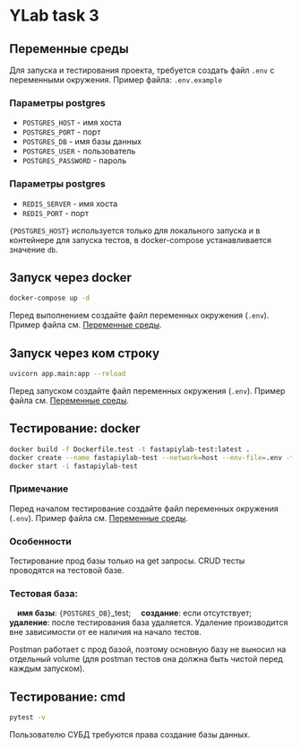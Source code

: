 # YLab task 3

## Переменные среды
Для запуска и тестирования проекта, требуется создать файл `.env` с переменными окружения.
Пример файла: `.env.example`
### Параметры postgres
- `POSTGRES_HOST` - имя хоста
- `POSTGRES_PORT` - порт
- `POSTGRES_DB` - имя базы данных
- `POSTGRES_USER` - пользователь
- `POSTGRES_PASSWORD` - пароль
### Параметры postgres
- `REDIS_SERVER` - имя хоста
- `REDIS_PORT` - порт

`{POSTGRES_HOST}` используется только для локального запуска и в контейнере для запуска тестов, в docker-compose устанавливается значение `db`.

## Запуск через docker
```sh
docker-compose up -d
```
Перед выполнением создайте файл переменных окружения (`.env`). Пример файла см. [Переменные среды](#пример-файла).

## Запуск через ком строку
```sh
uvicorn app.main:app --reload
```
Перед запуском создайте файл переменных окружения (`.env`). Пример файла см. [Переменные среды](#пример-файла).

## Тестирование: docker
```sh
docker build -f Dockerfile.test -t fastapiylab-test:latest .
docker create --name fastapiylab-test --network=host --env-file=.env -t fastapiylab-test:latest
docker start -i fastapiylab-test
```
### Примечание
Перед началом тестирование создайте файл переменных окружения (`.env`).
Пример файла см. [Переменные среды](#пример-файла).
### Особенности
Тестирование прод базы только на get запросы.
CRUD тесты проводятся на тестовой базе.
### Тестовая база:
&emsp;**имя базы**: `{POSTGRES_DB}`_test;
&emsp;**создание**: если отсутствует;
&emsp;**удаление**: после тестирования база удаляется.
Удаление производится вне зависимости от ее наличия на начало тестов.

Postman работает с прод базой, поэтому основную базу не выносил на отдельный volume
(для postman тестов она должна быть чистой перед каждым запуском).

## Тестирование: cmd
```sh
pytest -v
```
Пользователю СУБД требуются права создание базы данных.
